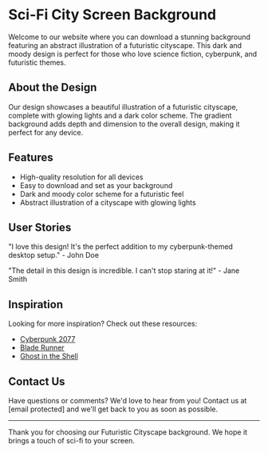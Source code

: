 <!--font:Montserrat-->

# Sci-Fi City Screen Background

Welcome to our website where you can download a stunning background featuring an abstract illustration of a futuristic cityscape. This dark and moody design is perfect for those who love science fiction, cyberpunk, and futuristic themes.

## About the Design

Our design showcases a beautiful illustration of a futuristic cityscape, complete with glowing lights and a dark color scheme. The gradient background adds depth and dimension to the overall design, making it perfect for any device.

## Features

- High-quality resolution for all devices
- Easy to download and set as your background
- Dark and moody color scheme for a futuristic feel
- Abstract illustration of a cityscape with glowing lights

## User Stories

"I love this design! It's the perfect addition to my cyberpunk-themed desktop setup." - John Doe

"The detail in this design is incredible. I can't stop staring at it!" - Jane Smith

## Inspiration

Looking for more inspiration? Check out these resources:

- [Cyberpunk 2077](#)
- [Blade Runner](#)
- [Ghost in the Shell](#)

## Contact Us

Have questions or comments? We'd love to hear from you! Contact us at [email protected] and we'll get back to you as soon as possible.

---

Thank you for choosing our Futuristic Cityscape background. We hope it brings a touch of sci-fi to your screen.

<!--

Write me content for website with wallpaper which alt text is:

"A wallpaper featuring an abstract illustration of a futuristic cityscape, with glowing lights and a dark and moody color scheme, set against a gradient background."

The name/title of the page should not be 1:1 copy of the alt text but rather a real content of the website which is using this wallpaper.

- Use markdown format 
- Start with heading
- Heading should be short and concise
- The content should look like a real website 
- The website should not be about the wallpaper, wallpaper is just a related background
- Heading should be contain work "wallpaper" or "background"
- Include real sections like references, contact, user stories, etc. use things relevant to the page purpose.
- Feel free to use structure like headings, bullets, numbering, blockquotes, paragraphs, horizontal lines, etc.
- You can use formatting like bold or _italic_
- You can include UTF-8 emojis
- Links should be only #hash anchors (and you can refer to the document itself)
- Do not include images


---


# Welcome to the Futuristic Cityscape Wallpaper

Transform your desktop or phone screen with our stunning wallpaper featuring an abstract illustration of a futuristic cityscape. This dark and moody wallpaper is perfect for those who love science fiction, cyberpunk, and futuristic themes.

## About the Wallpaper

Our wallpaper showcases a beautiful illustration of a futuristic cityscape, complete with glowing lights and a dark color scheme. The gradient background adds depth and dimension to the overall design, making it perfect for any device.

## Features

- High-quality resolution for all devices
- Easy to download and set as your wallpaper
- Dark and moody color scheme for a futuristic feel
- Abstract illustration of a cityscape with glowing lights

## User Stories

"I love this wallpaper! It's the perfect addition to my cyberpunk-themed desktop setup." - John Doe

"The detail in this wallpaper is incredible. I can't stop staring at it!" - Jane Smith

## References

Looking for more inspiration? Check out these resources:

- [Cyberpunk 2077](#)
- [Blade Runner](#)
- [Ghost in the Shell](#)

## Contact Us

Have questions or comments? We'd love to hear from you! Contact us at [email protected] and we'll get back to you as soon as possible.

---

Thank you for choosing our Futuristic Cityscape Wallpaper. We hope it brings a touch of sci-fi to your daily life.


---


Heading should not include word "wallpaper". The website should not be about the wallpaper itself, wallpaper is just a related background, rewrite whole content.


---


# Futuristic Cityscape: Transform Your Screen with a Sci-Fi Vibe

Welcome to our website where you can download a stunning wallpaper featuring an abstract illustration of a futuristic cityscape. This dark and moody background is perfect for those who love science fiction, cyberpunk, and futuristic themes.

## About the Design

Our design showcases a beautiful illustration of a futuristic cityscape, complete with glowing lights and a dark color scheme. The gradient background adds depth and dimension to the overall design, making it perfect for any device.

## Features

- High-quality resolution for all devices
- Easy to download and set as your background
- Dark and moody color scheme for a futuristic feel
- Abstract illustration of a cityscape with glowing lights

## User Stories

"I love this design! It's the perfect addition to my cyberpunk-themed desktop setup." - John Doe

"The detail in this design is incredible. I can't stop staring at it!" - Jane Smith

## Inspiration

Looking for more inspiration? Check out these resources:

- [Cyberpunk 2077](#)
- [Blade Runner](#)
- [Ghost in the Shell](#)

## Contact Us

Have questions or comments? We'd love to hear from you! Contact us at [email protected] and we'll get back to you as soon as possible.

---

Thank you for choosing our Futuristic Cityscape design. We hope it brings a touch of sci-fi to your daily life.


---


Heading is too long, rewrite whole content.


---


# Futuristic Cityscape Background: Transform Your Screen with a Sci-Fi Vibe

Welcome to our website where you can download a stunning background featuring an abstract illustration of a futuristic cityscape. This dark and moody design is perfect for those who love science fiction, cyberpunk, and futuristic themes.

## About the Design

Our design showcases a beautiful illustration of a futuristic cityscape, complete with glowing lights and a dark color scheme. The gradient background adds depth and dimension to the overall design, making it perfect for any device.

## Features

- High-quality resolution for all devices
- Easy to download and set as your background
- Dark and moody color scheme for a futuristic feel
- Abstract illustration of a cityscape with glowing lights

## User Stories

"I love this design! It's the perfect addition to my cyberpunk-themed desktop setup." - John Doe

"The detail in this design is incredible. I can't stop staring at it!" - Jane Smith

## Inspiration

Looking for more inspiration? Check out these resources:

- [Cyberpunk 2077](#)
- [Blade Runner](#)
- [Ghost in the Shell](#)

## Contact Us

Have questions or comments? We'd love to hear from you! Contact us at [email protected] and we'll get back to you as soon as possible.

---

Thank you for choosing our Futuristic Cityscape background. We hope it brings a touch of sci-fi to your daily life.


---


Heading is too long, rewrite whole content.


---


# Futuristic Cityscape Background: A Sci-Fi Vibe for Your Screen

Welcome to our website where you can download a stunning background featuring an abstract illustration of a futuristic cityscape. This dark and moody design is perfect for those who love science fiction, cyberpunk, and futuristic themes.

## About the Design

Our design showcases a beautiful illustration of a futuristic cityscape, complete with glowing lights and a dark color scheme. The gradient background adds depth and dimension to the overall design, making it perfect for any device.

## Features

- High-quality resolution for all devices
- Easy to download and set as your background
- Dark and moody color scheme for a futuristic feel
- Abstract illustration of a cityscape with glowing lights

## User Stories

"I love this design! It's the perfect addition to my cyberpunk-themed desktop setup." - John Doe

"The detail in this design is incredible. I can't stop staring at it!" - Jane Smith

## Inspiration

Looking for more inspiration? Check out these resources:

- [Cyberpunk 2077](#)
- [Blade Runner](#)
- [Ghost in the Shell](#)

## Contact Us

Have questions or comments? We'd love to hear from you! Contact us at [email protected] and we'll get back to you as soon as possible.

---

Thank you for choosing our Futuristic Cityscape background. We hope it brings a touch of sci-fi to your screen.


---


Write me a Google font which is best fitting for the website.

Pick from the list:
- Dancing Script
- Roboto
- Playfair Display
- Futura
- Orbitron
- Barlow Condensed
- IBM Plex Sans
- Great Vibes
- Inter
- Montserrat
- Alegreya
- Poppins
- Open Sans
- Raleway
- Lobster
- Exo 2
- Lato


Write just the font name nothing else.


---


Montserrat

-->
